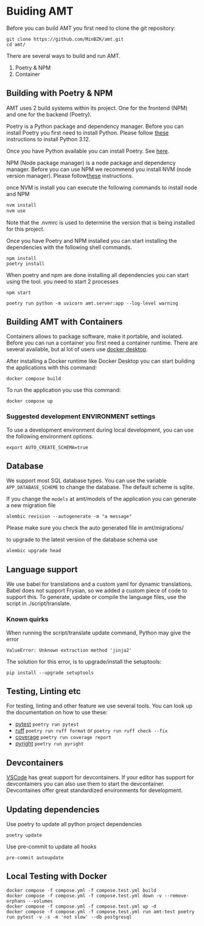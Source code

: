 # Buiding AMT

Before you can build AMT you first need to clone the git repository:

```
git clone https://github.com/MinBZK/amt.git
cd amt/
```

There are several ways to build and run AMT.

1. Poetry & NPM
2. Container

## Building with Poetry & NPM

AMT uses 2 build systems within its project. One for the frontend (NPM) and one for the backend (Poetry).

Poetry is a Python package and dependency manager. Before you can install Poetry you first need to install Python.
Please follow [these](https://github.com/pyenv/pyenv?amt=readme-ov-file#installation) instructions to install Python
3.12.

Once you have Python available you can install Poetry. See [here](https://python-poetry.org/docs/#installation).

NPM (Node package manager) is a node package and dependency manager. Before you can use NPM we recommend you install
NVM (node version manager). Please
follow[these](https://github.com/nvm-sh/nvm?tab=readme-ov-file#installing-and-updating) instructions.

once NVM is install you can execute the following commands to install node and NPM

```bash
nvm install
nvm use
```

Note that the .nvmrc is used to determine the version that is being installed for this project.

Once you have Poetry and NPM installed you can start installing the dependencies with the following shell commands.

```shell
npm install
poetry install
```

When poetry and npm are done installing all dependencies you can start using the tool. you need to start 2 processes

```shell
npm start
```

```shell
poetry run python -m uvicorn amt.server:app --log-level warning
```

## Building AMT with Containers

Containers allows to package software, make it portable, and isolated. Before you can run a container you first need a
container runtime. There are several available, but al lot of users
use [docker desktop](https://www.docker.com/products/docker-desktop/).

After installing a Docker runtime like Docker Desktop you can start building the applications with this command:

```shell
docker compose build
```

To run the application you use this command:

```shell
docker compose up
```

### Suggested development ENVIRONMENT settings

To use a development environment during local development, you can use the following environment options.

```shell
export AUTO_CREATE_SCHEMA=true
```

## Database

We support most SQL database types. You can use the variable `APP_DATABASE_SCHEME` to change the database. The default
scheme is sqlite.

If you change the `models` at amt/models of the application you can generate a new migration file

```shell
alembic revision --autogenerate -m "a message"
```

Please make sure you check the auto generated file in amt/migrations/

to upgrade to the latest version of the database schema use

```shell
alembic upgrade head
```

## Language support

We use babel for translations and a custom yaml for dynamic translations. Babel does not support Frysian, so we added a
custom piece of code to support this. To generate, update or compile the language files, use the script in
./script/translate.

### Known quirks

When running the script/translate update command, Python may give the error

```
ValueError: Unknown extraction method 'jinja2'
```

The solution for this error, is to upgrade/install the setuptools:

```
pip install --upgrade setuptools
```

## Testing, Linting etc

For testing, linting and other feature we use several tools. You can look up the documentation on how to use these:

- [pytest](https://docs.pytest.org/en/) `poetry run pytest`
- [ruff](https://docs.astral.sh/ruff/) `poetry run ruff format` or `poetry run ruff check --fix`
- [coverage](https://coverage.readthedocs.io/en/) `poetry run coverage report`
- [pyright](https://microsoft.github.io/pyright/#/) `poetry run pyright`

## Devcontainers

[VSCode](https://code.visualstudio.com/) has great support for devcontainers. If your editor has support for
devcontainers you can also use them to start the devcontainer. Devcontaines offer great standardized environments for
development.

## Updating dependencies

Use poetry to update all python project dependencies

```shell
poetry update
```

Use pre-commit to update all hooks

```shell
pre-commit autoupdate
```

## Local Testing with Docker

```shell
docker compose -f compose.yml -f compose.test.yml build
docker compose -f compose.yml -f compose.test.yml down -v --remove-orphans --volumes
docker compose -f compose.yml -f compose.test.yml up -d
docker compose -f compose.yml -f compose.test.yml run amt-test poetry run pytest -v -s -m 'not slow' --db postgresql
```

